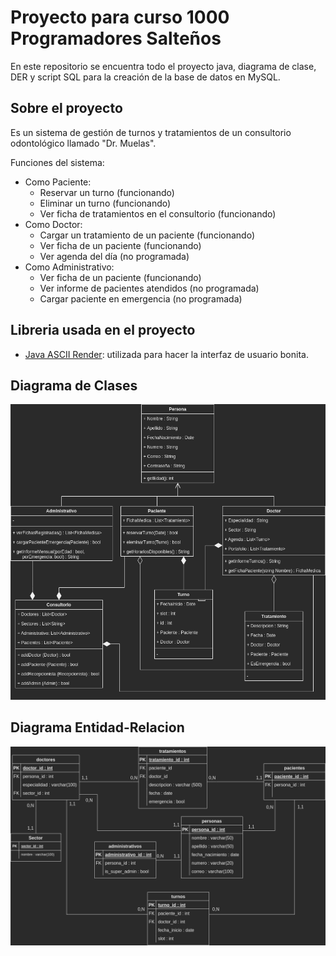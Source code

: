 # Proyecto para curso 1000 Programadores Salteños

En este repositorio se encuentra todo el proyecto java, diagrama de clase, DER y script SQL para la creación de la base de datos en MySQL.

## Sobre el proyecto

Es un sistema de gestión de turnos y tratamientos de un consultorio odontológico llamado "Dr. Muelas".

Funciones del sistema:
 - Como Paciente:
 	+ Reservar un turno (funcionando)
 	+ Eliminar un turno (funcionando)
 	+ Ver ficha de tratamientos en el consultorio (funcionando)
 - Como Doctor:
 	+ Cargar un tratamiento de un paciente (funcionando)
 	+ Ver ficha de un paciente (funcionando)
 	+ Ver agenda del día (no programada)
 - Como Administrativo:
 	+ Ver ficha de un paciente (funcionando)
 	+ Ver informe de pacientes atendidos (no programada)
 	+ Cargar paciente en emergencia (no programada)
 	
 ## Libreria usada en el proyecto

 - [Java ASCII Render](https://github.com/indvd00m/java-ascii-render): utilizada para hacer la interfaz de usuario bonita.

## Diagrama de Clases

![Diagrama de Clases](DiagramaClases.png)

## Diagrama Entidad-Relacion

![DER](DER.png)
